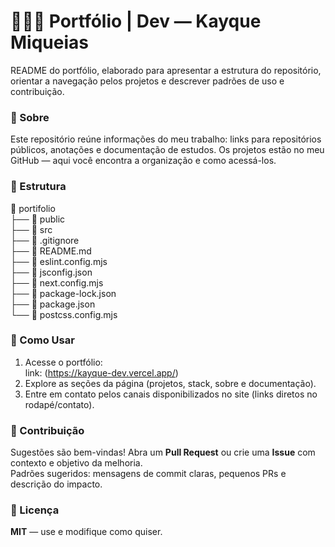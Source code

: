 # 🧑🏻‍💻 Portfólio | Dev — Kayque Miqueias

README do portfólio, elaborado para apresentar a estrutura do repositório, orientar a navegação pelos projetos e descrever padrões de uso e contribuição.

### 📌 Sobre

Este repositório reúne informações do meu trabalho: links para repositórios públicos, anotações e documentação de estudos. Os projetos estão no meu GitHub — aqui você encontra a organização e como acessá-los.

### 📂 Estrutura

📂 portifolio<br>
├── 📂 public<br>
├── 📂 src<br>
├── 📑 .gitignore<br>
├── 📑 README.md<br>
├── 📑 eslint.config.mjs<br>
├── 📑 jsconfig.json<br>
├── 📑 next.config.mjs<br>
├── 📑 package-lock.json<br>
├── 📑 package.json<br>
└── 📑 postcss.config.mjs<br>

### 🚀 Como Usar

1. Acesse o portfólio:<br>
   link: (https://kayque-dev.vercel.app/)
2. Explore as seções da página (projetos, stack, sobre e documentação).
3. Entre em contato pelos canais disponibilizados no site (links diretos no rodapé/contato).

### 🤝 Contribuição

Sugestões são bem-vindas! Abra um **Pull Request** ou crie uma **Issue** com contexto e objetivo da melhoria.  
Padrões sugeridos: mensagens de commit claras, pequenos PRs e descrição do impacto.

### 📜 Licença

**MIT** — use e modifique como quiser.
